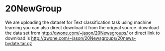 # 20NewGroup
We are uploading the dataset for Text classification task using machine learning
you can also direct download it from the orignal source.
download the data set from http://qwone.com/~jason/20Newsgroups/ or 
direct link to download is http://qwone.com/~jason/20Newsgroups/20news-bydate.tar.gz
